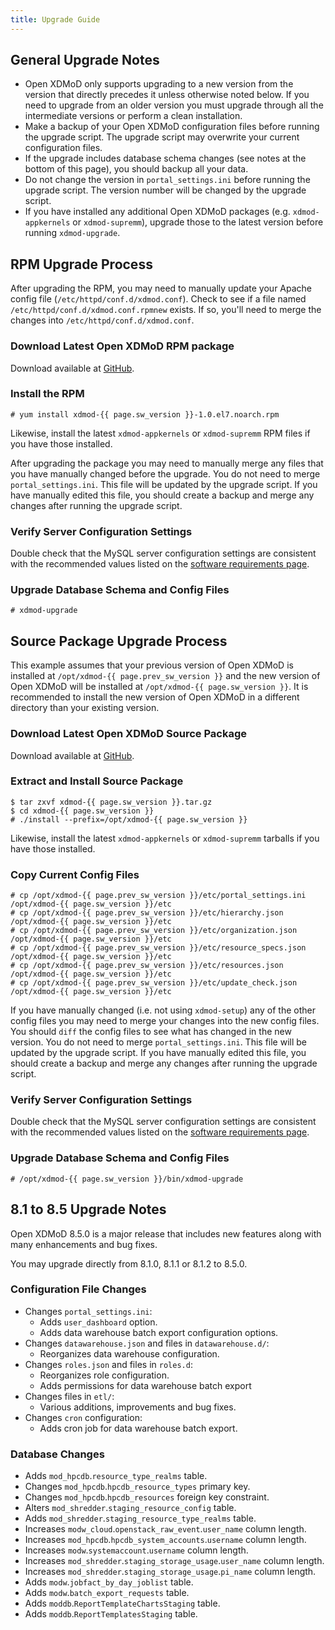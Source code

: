 ```yaml
---
title: Upgrade Guide
---
```


General Upgrade Notes
---------------------

- Open XDMoD only supports upgrading to a new version from the version that
  directly precedes it unless otherwise noted below.  If you need to upgrade
  from an older version you must upgrade through all the intermediate versions
  or perform a clean installation.
- Make a backup of your Open XDMoD configuration files before running
  the upgrade script.  The upgrade script may overwrite your current
  configuration files.
- If the upgrade includes database schema changes (see notes at the
  bottom of this page), you should backup all your data.
- Do not change the version in `portal_settings.ini` before running the
  upgrade script.  The version number will be changed by the upgrade
  script.
- If you have installed any additional Open XDMoD packages (e.g.
  `xdmod-appkernels` or `xdmod-supremm`), upgrade those to the latest
  version before running `xdmod-upgrade`.

RPM Upgrade Process
-------------------

After upgrading the RPM, you may need to manually update your Apache
config file (`/etc/httpd/conf.d/xdmod.conf`).  Check to see if a file
named `/etc/httpd/conf.d/xdmod.conf.rpmnew` exists.  If so, you'll need
to merge the changes into `/etc/httpd/conf.d/xdmod.conf`.

### Download Latest Open XDMoD RPM package

Download available at [GitHub][github-latest-release].

### Install the RPM

    # yum install xdmod-{{ page.sw_version }}-1.0.el7.noarch.rpm

Likewise, install the latest `xdmod-appkernels` or `xdmod-supremm` RPM
files if you have those installed.

After upgrading the package you may need to manually merge any files
that you have manually changed before the upgrade.  You do not need to
merge `portal_settings.ini`.  This file will be updated by the upgrade
script.  If you have manually edited this file, you should create a
backup and merge any changes after running the upgrade script.

### Verify Server Configuration Settings

Double check that the MySQL server configuration settings are consistent with
the recommended values listed on the [software requirements page][mysql-config].

### Upgrade Database Schema and Config Files

    # xdmod-upgrade

Source Package Upgrade Process
------------------------------

This example assumes that your previous version of Open XDMoD is installed at
`/opt/xdmod-{{ page.prev_sw_version }}` and the new version of Open XDMoD will be installed at
`/opt/xdmod-{{ page.sw_version }}`.  It is recommended to install the new version of Open XDMoD
in a different directory than your existing version.

### Download Latest Open XDMoD Source Package

Download available at [GitHub][github-latest-release].

### Extract and Install Source Package

    $ tar zxvf xdmod-{{ page.sw_version }}.tar.gz
    $ cd xdmod-{{ page.sw_version }}
    # ./install --prefix=/opt/xdmod-{{ page.sw_version }}

Likewise, install the latest `xdmod-appkernels` or `xdmod-supremm`
tarballs if you have those installed.

### Copy Current Config Files

    # cp /opt/xdmod-{{ page.prev_sw_version }}/etc/portal_settings.ini /opt/xdmod-{{ page.sw_version }}/etc
    # cp /opt/xdmod-{{ page.prev_sw_version }}/etc/hierarchy.json      /opt/xdmod-{{ page.sw_version }}/etc
    # cp /opt/xdmod-{{ page.prev_sw_version }}/etc/organization.json   /opt/xdmod-{{ page.sw_version }}/etc
    # cp /opt/xdmod-{{ page.prev_sw_version }}/etc/resource_specs.json /opt/xdmod-{{ page.sw_version }}/etc
    # cp /opt/xdmod-{{ page.prev_sw_version }}/etc/resources.json      /opt/xdmod-{{ page.sw_version }}/etc
    # cp /opt/xdmod-{{ page.prev_sw_version }}/etc/update_check.json   /opt/xdmod-{{ page.sw_version }}/etc

If you have manually changed (i.e. not using `xdmod-setup`) any of the
other config files you may need to merge your changes into the new
config files.  You should `diff` the config files to see what has
changed in the new version.  You do not need to merge
`portal_settings.ini`.  This file will be updated by the upgrade script.
If you have manually edited this file, you should create a backup and
merge any changes after running the upgrade script.

### Verify Server Configuration Settings

Double check that the MySQL server configuration settings are consistent with
the recommended values listed on the [software requirements page][mysql-config].

### Upgrade Database Schema and Config Files

    # /opt/xdmod-{{ page.sw_version }}/bin/xdmod-upgrade

8.1 to 8.5 Upgrade Notes
------------------------

Open XDMoD 8.5.0 is a major release that includes new features along with many
enhancements and bug fixes.

You may upgrade directly from 8.1.0, 8.1.1 or 8.1.2 to 8.5.0.

### Configuration File Changes

- Changes `portal_settings.ini`:
    - Adds `user_dashboard` option.
    - Adds data warehouse batch export configuration options.
- Changes `datawarehouse.json` and files in `datawarehouse.d/`:
    - Reorganizes data warehouse configuration.
- Changes `roles.json` and files in `roles.d`:
    - Reorganizes role configuration.
    - Adds permissions for data warehouse batch export
- Changes files in `etl/`:
    - Various additions, improvements and bug fixes.
- Changes `cron` configuration:
    - Adds cron job for data warehouse batch export.

### Database Changes

- Adds `mod_hpcdb`.`resource_type_realms` table.
- Changes `mod_hpcdb`.`hpcdb_resource_types` primary key.
- Changes `mod_hpcdb`.`hpcdb_resources` foreign key constraint.
- Alters `mod_shredder`.`staging_resource_config` table.
- Adds `mod_shredder`.`staging_resource_type_realms` table.
- Increases `modw_cloud`.`openstack_raw_event`.`user_name` column length.
- Increases `mod_hpcdb`.`hpcdb_system_accounts`.`username` column length.
- Increases `modw`.`systemaccount`.`username` column length.
- Increases `mod_shredder`.`staging_storage_usage`.`user_name` column length.
- Increases `mod_shredder`.`staging_storage_usage`.`pi_name` column length.
- Adds `modw`.`jobfact_by_day_joblist` table.
- Adds `modw`.`batch_export_requests` table.
- Adds `moddb`.`ReportTemplateChartsStaging` table.
- Adds `moddb`.`ReportTemplatesStaging` table.

[github-latest-release]: https://github.com/ubccr/xdmod/releases/latest
[mysql-config]: software-requirements.md#mysql
